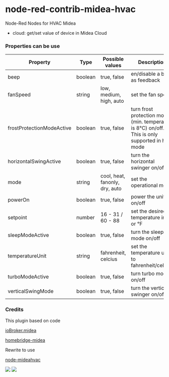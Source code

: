 # node-red-contrib-midea-hvac
Node-Red Nodes for HVAC Midea

* cloud: get/set value of device in Midea Cloud

### Properties can be use
 Property | Type | Possible values | Description |
| --- | --- | --- | --- |
| beep | boolean | true, false | en/disable a beep as feedback |
| fanSpeed | string | low, medium, high, auto | set the fan speed |
| frostProtectionModeActive | boolean | true, false | turn frost protection mode (min. temperature is 8°C) on/off. This is only supported in heat mode |
| horizontalSwingActive | boolean | true, false | turn the horizontal swinger on/off |
| mode | string | cool, heat, fanonly, dry, auto | set the operational mode |
| powerOn | boolean | true, false | power the unit on/off |
| setpoint | number | 16 - 31 / 60 - 88| set the desired temperature in °C or °F|
| sleepModeActive | boolean | true, false | turn the sleep mode on/off |
| temperatureUnit | string | fahrenheit, celcius | set the temperature unit to fahrenheit/celcius |
| turboModeActive | boolean | true, false | turn turbo mode on/off |
| verticalSwingMode | boolean | true, false | turn the vertical swinger on/off |

### Credits
This plugin based on code

[ioBroker.midea](https://github.com/TA2k/ioBroker.midea/)

[homebridge-midea](https://github.com/ttimpe/homebridge-midea/)

Rewrite to use

[node-mideahvac](https://github.com/reneklootwijk/node-mideahvac)


<img src="https://github.com/twocolors/node-red-contrib-midea-hvac/blob/master/readme/1.png?raw=true">

<img src="https://github.com/twocolors/node-red-contrib-midea-hvac/blob/master/readme/2.png?raw=true">
